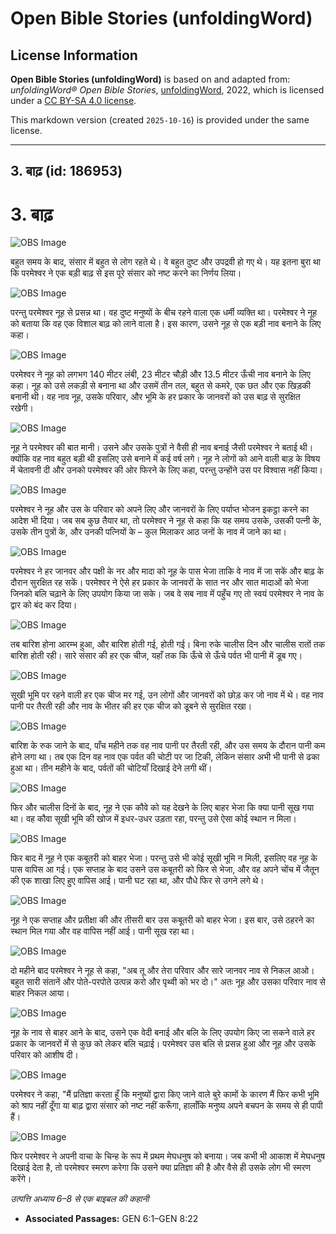 # Open Bible Stories (unfoldingWord)

## License Information

**Open Bible Stories (unfoldingWord)** is based on and adapted from: _unfoldingWord® Open Bible Stories_, [unfoldingWord](https://unfoldingword.org/utw), 2022, which is licensed under a [CC BY-SA 4.0 license](https://creativecommons.org/licenses/by-sa/4.0/legalcode.en).

This markdown version (created `2025-10-16`) is provided under the same license.



--------------------------------

## 3. बाढ़ (id: 186953)

3\. बाढ़
========

![OBS Image](https://cdn.aquifer.bible/aquifer-content/resources/UWOBS/jpg/360px/obs-en-03-01.jpg)

बहुत समय के बाद, संसार में बहुत से लोग रहते थे। वे बहुत दुष्ट और उपद्रवी हो गए थे। यह इतना बुरा था कि परमेश्वर ने एक बड़ी बाढ़ से इस पूरे संसार को नष्ट करने का निर्णय लिया।

![OBS Image](https://cdn.aquifer.bible/aquifer-content/resources/UWOBS/jpg/360px/obs-en-03-02.jpg)

परन्तु परमेश्वर नूह से प्रसन्न था। वह दुष्ट मनुष्यों के बीच रहने वाला एक धर्मी व्यक्ति था। परमेश्वर ने नूह को बताया कि वह एक विशाल बाढ़ को लाने वाला है। इस कारण, उसने नूह से एक बड़ी नाव बनाने के लिए कहा।

![OBS Image](https://cdn.aquifer.bible/aquifer-content/resources/UWOBS/jpg/360px/obs-en-03-03.jpg)

परमेश्वर ने नूह को लगभग 140 मीटर लंबी, 23 मीटर चौड़ी और 13\.5 मीटर ऊँची नाव बनाने के लिए कहा। नूह को उसे लकड़ी से बनाना था और उसमें तीन तल, बहुत से कमरे, एक छत और एक खिड़की बनानी थी। वह नाव नूह, उसके परिवार, और भूमि के हर प्रकार के जानवरों को उस बाढ़ से सुरक्षित रखेगी।

![OBS Image](https://cdn.aquifer.bible/aquifer-content/resources/UWOBS/jpg/360px/obs-en-03-04.jpg)

नूह ने परमेश्वर की बात मानी। उसने और उसके पुत्रों ने वैसी ही नाव बनाई जैसी परमेश्वर ने बताई थी। क्योंकि वह नाव बहुत बड़ी थी इसलिए उसे बनाने में कई वर्ष लगे। नूह ने लोगों को आने वाली बाड़ के विषय में चेतावनी दी और उनको परमेश्वर की ओर फिरने के लिए कहा, परन्तु उन्होंने उस पर विश्वास नहीं किया।

![OBS Image](https://cdn.aquifer.bible/aquifer-content/resources/UWOBS/jpg/360px/obs-en-03-05.jpg)

परमेश्वर ने नूह और उस के परिवार को अपने लिए और जानवरों के लिए पर्याप्त भोजन इकट्ठा करने का आदेश भी दिया। जब सब कुछ तैयार था, तो परमेश्वर ने नूह से कहा कि यह समय उसके, उसकी पत्नी के, उसके तीन पुत्रों के, और उनकी पत्नियों के – कुल मिलाकर आठ जनों के नाव में जाने का था।

![OBS Image](https://cdn.aquifer.bible/aquifer-content/resources/UWOBS/jpg/360px/obs-en-03-06.jpg)

परमेश्वर ने हर जानवर और पक्षी के नर और मादा को नूह के पास भेजा ताकि वे नाव में जा सकें और बाढ़ के दौरान सुरक्षित रह सकें। परमेश्वर ने ऐसे हर प्रकार के जानवरों के सात नर और सात मादाओं को भेजा जिनको बलि चढ़ाने के लिए उपयोग किया जा सके। जब वे सब नाव में पहुँच गए तो स्वयं परमेश्वर ने नाव के द्वार को बंद कर दिया।

![OBS Image](https://cdn.aquifer.bible/aquifer-content/resources/UWOBS/jpg/360px/obs-en-03-07.jpg)

तब बारिश होना आरम्भ हुआ, और बारिश होती गई, होती गई। बिना रुके चालीस दिन और चालीस रातों तक बारिश होती रही। सारे संसार की हर एक चीज, यहाँ तक कि ऊँचे से ऊँचे पर्वत भी पानी में डूब गए।

![OBS Image](https://cdn.aquifer.bible/aquifer-content/resources/UWOBS/jpg/360px/obs-en-03-08.jpg)

सूखी भूमि पर रहने वाली हर एक चीज मर गई, उन लोगों और जानवरों को छोड़ कर जो नाव में थे। वह नाव पानी पर तैरती रही और नाव के भीतर की हर एक चीज को डूबने से सुरक्षित रखा।

![OBS Image](https://cdn.aquifer.bible/aquifer-content/resources/UWOBS/jpg/360px/obs-en-03-09.jpg)

बारिश के रुक जाने के बाद, पाँच महीने तक वह नाव पानी पर तैरती रही, और उस समय के दौरान पानी कम होने लगा था। तब एक दिन वह नाव एक पर्वत की चोटी पर जा टिकी, लेकिन संसार अभी भी पानी से ढका हुआ था। तीन महीने के बाद, पर्वतों की चोटियाँ दिखाई देने लगी थीं।

![OBS Image](https://cdn.aquifer.bible/aquifer-content/resources/UWOBS/jpg/360px/obs-en-03-10.jpg)

फिर और चालीस दिनों के बाद, नूह ने एक कौवे को यह देखने के लिए बाहर भेजा कि क्या पानी सूख गया था। वह कौवा सूखी भूमि की खोज में इधर\-उधर उड़ता रहा, परन्तु उसे ऐसा कोई स्थान न मिला।

![OBS Image](https://cdn.aquifer.bible/aquifer-content/resources/UWOBS/jpg/360px/obs-en-03-11.jpg)

फिर बाद में नूह ने एक कबूतरी को बाहर भेजा। परन्तु उसे भी कोई सूखी भूमि न मिली, इसलिए वह नूह के पास वापिस आ गई। एक सप्ताह के बाद उसने उस कबूतरी को फिर से भेजा, और वह अपने चोंच में जैतून की एक शाखा लिए हुए वापिस आई। पानी घट रहा था, और पौधे फिर से उगने लगे थे।

![OBS Image](https://cdn.aquifer.bible/aquifer-content/resources/UWOBS/jpg/360px/obs-en-03-12.jpg)

नूह ने एक सप्ताह और प्रतीक्षा की और तीसरी बार उस कबूतरी को बाहर भेजा। इस बार, उसे ठहरने का स्थान मिल गया और वह वापिस नहीं आई। पानी सूख रहा था।

![OBS Image](https://cdn.aquifer.bible/aquifer-content/resources/UWOBS/jpg/360px/obs-en-03-13.jpg)

दो महीने बाद परमेश्वर ने नूह से कहा, "अब तू और तेरा परिवार और सारे जानवर नाव से निकल आओ। बहुत सारी संतानें और पोते\-परपोते उत्पन्न करो और पृथ्वी को भर दो।" अतः नूह और उसका परिवार नाव से बाहर निकल आया।

![OBS Image](https://cdn.aquifer.bible/aquifer-content/resources/UWOBS/jpg/360px/obs-en-03-14.jpg)

नूह के नाव से बाहर आने के बाद, उसने एक वेदी बनाई और बलि के लिए उपयोग किए जा सकने वाले हर प्रकार के जानवरों में से कुछ को लेकर बलि चढ़ाई। परमेश्वर उस बलि से प्रसन्न हुआ और नूह और उसके परिवार को आशीष दी।

![OBS Image](https://cdn.aquifer.bible/aquifer-content/resources/UWOBS/jpg/360px/obs-en-03-15.jpg)

परमेश्वर ने कहा, "मैं प्रतिज्ञा करता हूँ कि मनुष्यों द्वारा किए जाने वाले बुरे कामों के कारण मैं फिर कभी भूमि को श्राप नहीं दूँगा या बाढ़ द्वारा संसार को नष्ट नहीं करूँगा, हालाँकि मनुष्य अपने बचपन के समय से ही पापी हैं।

![OBS Image](https://cdn.aquifer.bible/aquifer-content/resources/UWOBS/jpg/360px/obs-en-03-16.jpg)

फिर परमेश्वर ने अपनी वाचा के चिन्ह के रूप में प्रथम मेघधनुष को बनाया। जब कभी भी आकाश में मेघधनुष दिखाई देता है, तो परमेश्वर स्मरण करेगा कि उसने क्या प्रतिज्ञा की है और वैसे ही उसके लोग भी स्मरण करेंगे।

*उत्पत्ति अध्याय 6–8 से एक बाइबल की कहानी*

* **Associated Passages:** GEN 6:1–GEN 8:22

